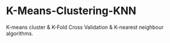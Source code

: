 # K-Means-Clustering-KNN
K-means cluster &amp; K-Fold Cross Validation &amp; K-nearest neighbour algorithms.
